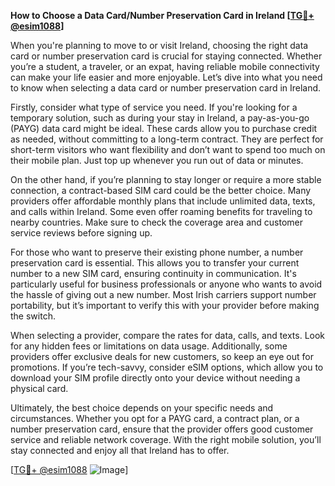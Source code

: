 **How to Choose a Data Card/Number Preservation Card in Ireland [[TG💪+ @esim1088](https://t.me/s/esim1088)]**

When you're planning to move to or visit Ireland, choosing the right data card or number preservation card is crucial for staying connected. Whether you’re a student, a traveler, or an expat, having reliable mobile connectivity can make your life easier and more enjoyable. Let’s dive into what you need to know when selecting a data card or number preservation card in Ireland.

Firstly, consider what type of service you need. If you're looking for a temporary solution, such as during your stay in Ireland, a pay-as-you-go (PAYG) data card might be ideal. These cards allow you to purchase credit as needed, without committing to a long-term contract. They are perfect for short-term visitors who want flexibility and don’t want to spend too much on their mobile plan. Just top up whenever you run out of data or minutes.

On the other hand, if you’re planning to stay longer or require a more stable connection, a contract-based SIM card could be the better choice. Many providers offer affordable monthly plans that include unlimited data, texts, and calls within Ireland. Some even offer roaming benefits for traveling to nearby countries. Make sure to check the coverage area and customer service reviews before signing up.

For those who want to preserve their existing phone number, a number preservation card is essential. This allows you to transfer your current number to a new SIM card, ensuring continuity in communication. It's particularly useful for business professionals or anyone who wants to avoid the hassle of giving out a new number. Most Irish carriers support number portability, but it’s important to verify this with your provider before making the switch.

When selecting a provider, compare the rates for data, calls, and texts. Look for any hidden fees or limitations on data usage. Additionally, some providers offer exclusive deals for new customers, so keep an eye out for promotions. If you’re tech-savvy, consider eSIM options, which allow you to download your SIM profile directly onto your device without needing a physical card.

Ultimately, the best choice depends on your specific needs and circumstances. Whether you opt for a PAYG card, a contract plan, or a number preservation card, ensure that the provider offers good customer service and reliable network coverage. With the right mobile solution, you’ll stay connected and enjoy all that Ireland has to offer.

[[TG💪+ @esim1088](https://t.me/s/esim1088) ![Image](https://i.postimg.cc/Y0z9fWf4/image.png)]